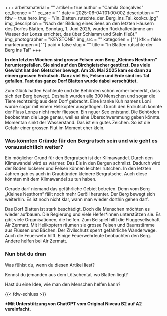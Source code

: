 +++
arbeitsmaterial = ""
artikel = true
author = "Camila Gonçalves"
cc_licence = ""
cc_src = ""
date = 2025-06-04T01:00:00Z
description = ""
fdw = true
hero_img = "/In_Blatten_rutschte_der_Berg_ins_Tal_kookcu.jpg"
img_description = "Nach der Bildung eines Sees an den letzten Häusern des Dorfes Blatten, Sonntag, 1. Juni 2025, wurden Rückhaltedämme am Wasser der Lonza errichtet, das über Schlamm und Stein fließt."
img_photographer = "KEYSTONE"
img_src = ""
kategorien = [""]
kfk = false
markierungen = [""]
paid = false
slug = ""
title = "In Blatten rutschte der Berg ins Tal"
+++

**In den letzten Wochen sind grosse Felsen vom Berg „Kleines Nesthorn“ heruntergefallen. Sie sind auf den Birchgletscher gestürzt. Das viele Gewicht hat den Gletscher bewegt. Am 28. Mai 2025 kam es dann zu einem grossen Erdrutsch. Ganz viel Eis, Felsen und Erde sind ins Tal gefallen. Fast das ganze Dorf Blatten wurde dabei verschüttet.**

Zum Glück hatten Fachleute und die Behörden schon vorher bemerkt, dass sich der Berg bewegt. Deshalb wurden alle 300 Menschen und sogar die Tiere rechtzeitig aus dem Dorf gebracht. Eine kranke Kuh namens Loni wurde sogar mit einem Helikopter ausgeflogen. Durch den Erdrutsch konnte der Fluss Lonza nicht mehr fliessen. Ein neuer See entstand. Die Behörden beobachten die Lage genau, weil es eine Überschwemmung geben könnte. Momentan sinkt der Wasserstand. Das ist ein gutes Zeichen. So ist die Gefahr einer grossen Flut im Moment eher klein.

### Was könnten Gründe für den Bergrutsch sein und wie geht es voraussichtlich weiter?

Ein möglicher Grund für den Bergrutsch ist der Klimawandel. Durch den Klimawandel wird es wärmer. Das Eis in den Bergen schmilzt. Dadurch wird der Boden lockerer und Felsen können leichter rutschen. In den letzten Jahren gab es auch in Graubünden kleinere Bergrutsche. Auch diese könnten mit dem Klimawandel zu tun haben.

Gerade darf niemand das gefährliche Gebiet betreten. Denn vom Berg „Kleines Nesthorn“ fällt noch mehr Geröll herunter. Der Berg bewegt sich weiterhin. Es ist noch nicht klar, wann man wieder dorthin gehen darf.

Das Dorf Blatten ist stark beschädigt. Doch die Menschen möchten es wieder aufbauen. Die Regierung und viele Helfer*innen unterstützen sie. Es gibt viele Organisationen, die helfen. Zum Beispiel hilft die Fluggesellschaft Air Zermatt. Mit Helikoptern räumen sie grosse Felsen und Baumstämme aus Flüssen und Bächen. Der Zivilschutz sperrt gefährliche Wanderwege. Auch die Feuerwehr hilft. Einige Feuerwehrleute beobachten den Berg. Andere helfen bei Air Zermatt.

### Nun bist du dran

Was fühlst du, wenn du diesen Artikel liest?

Kennst du jemanden aus dem Lötschental, wo Blatten liegt?

Hast du eine Idee, wie man den Menschen helfen kann?

{{< fdw-schluss >}}

**\*Mit Unterstützung von ChatGPT vom Original Niveau B2 auf A2 vereinfacht.**
